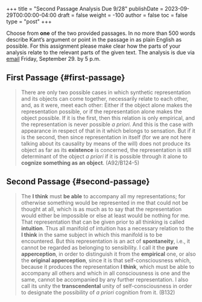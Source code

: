 +++
title = "Second Passage Analysis Due 9/28"
publishDate = 2023-09-29T00:00:00-04:00
draft = false
weight = -100
author = false
toc = false
type = "post"
+++

Choose from **one** of the two provided passages. In no more than 500 words
describe Kant&rsquo;s argument or point in the passage in as plain English as
possible. For this assignment please make clear how the parts of your analysis relate to the relevant parts of the given text. The analysis is due via [email](mailto:mclear@unl.edu) Friday, September 29.
by 5 p.m.


## First Passage {#first-passage}

> There are only two possible cases in which synthetic representation and its objects can come together, necessarily relate to each other, and, as it were, meet each other: Either if the object alone makes the representation possible, or if the representation alone makes the object possible. If it is the first, then this relation is only empirical, and the representation is never possible _a priori_. And this is the case with appearance in respect of that in it which belongs to sensation. But if it is the second, then since representation in itself (for we are not here talking about its causality by means of the will) does not produce its object as far as its **existence** is concerned, the representation is still determinant of the object _a priori_ if it is possible through it alone to **cognize something as an object**. (A92/B124-5)


## Second Passage {#second-passage}

> The **I think** must **be able** to accompany all my representations; for otherwise something would be represented in me that could not be thought at all, which is as much as to say that the representation would either be impossible or else at least would be nothing for me. That representation that can be given prior to all thinking is called **intuition**. Thus all manifold of intuition has a necessary relation to the **I think** in the same subject in which this manifold is to be encountered. But this representation is an act of **spontaneity**, i.e., it cannot be regarded as belonging to sensibility. I call it the **pure apperception**, in order to distinguish it from the **empirical** one, or also the **original apperception**, since it is that self-consciousness which, because it produces the representation **I think**, which must be able to accompany all others and which in all consciousness is one and the same, cannot be accompanied by any further representation. I also call its unity the **transcendental** unity of self-consciousness in order to designate the possibility of _a priori_ cognition from it. (B132)
